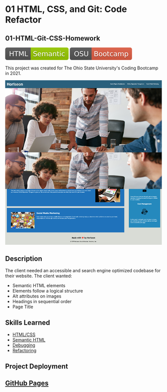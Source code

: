 # 01 HTML, CSS, and Git: Code Refactor
## 01-HTML-Git-CSS-Homework
![HTML Badge](./assets/images/HTML-Semantic-green.svg) ![HTML Badge](./assets/images/OSU-Bootcamp-red.svg)

This project was created for The Ohio State University's Coding Bootcamp in 2021.

![Application Screenshot](./assets/images/screenshot.png)
## Description
The client needed an accessible and search engine optimized codebase for their website.  The client wanted:
- Semantic HTML elements
- Elements follow a logical structure
- Alt attributes on images
- Headings in sequential order
- Page Title
## Skills Learned
- [HTML/CSS](https://www.w3.org/standards/webdesign/htmlcss)
- [Semantic HTML](https://developer.mozilla.org/en-US/docs/Learn/Accessibility/HTML)
- [Debugging](https://docs.microsoft.com/en-us/visualstudio/debugger/debugging-absolute-beginners?view=vs-2019&tabs=csharp)
- [Refactoring](https://www.altexsoft.com/blog/engineering/code-refactoring-best-practices-when-and-when-not-to-do-it/#:~:text=Code%20refactoring%20is%20a%20process,code%20more%20efficient%20and%20maintainable.)
## Project Deployment
[GitHub Pages](https://ethanharsh.github.io/01-HTML-Git-CSS-Homework/)
---
